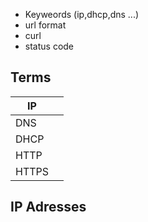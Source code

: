 - Keyweords (ip,dhcp,dns ...)
- url format
- curl
- status code


## Terms


| IP    |     |
| ----- | --- |
| DNS   |     |
| DHCP  |     |
| HTTP  |     |
| HTTPS |     |



## IP Adresses